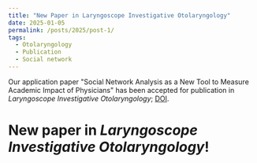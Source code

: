 ```yaml
---
title: "New Paper in Laryngoscope Investigative Otolaryngology"
date: 2025-01-05
permalink: /posts/2025/post-1/
tags:
  - Otolaryngology
  - Publication 
  - Social network
---
```


Our application paper "Social Network Analysis as a New Tool to Measure Academic Impact of Physicians" has been accepted for publication in *Laryngoscope Investigative Otolaryngology*; [DOI](https://doi.org/10.1002/lio2.70060). 


New paper in *Laryngoscope Investigative Otolaryngology*!
=====

